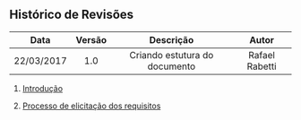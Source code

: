 ## Histórico de Revisões
| Data | Versão | Descrição | Autor |
|:----:|:------:|:---------:|:-----:|
|22/03/2017|1.0|Criando estutura do documento|Rafael Rabetti|

1. [Introdução](#1-introdução)

2. [Processo de elicitação dos requisitos](#2-processo-de-elicitação-dos-requisitos)
